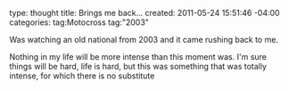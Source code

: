 type: thought
title: Brings me back...
created: 2011-05-24 15:51:46 -04:00
categories: 
tag:Motocross
tag:"2003"

Was watching an old national from 2003 and it came rushing back to me.

Nothing in my life will be more intense than this moment was.  I'm sure things will be hard, life is hard, but this was something that was totally intense, for which there is no substitute